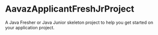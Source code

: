 # AavazApplicantFreshJrProject
A Java Fresher or Java Junior skeleton project to help you get started on your application project. 
